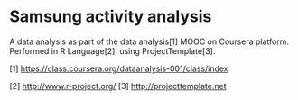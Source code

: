 Samsung activity analysis
=========================

A data analysis as part of the data analysis[1] MOOC on Coursera platform.
Performed in R Language[2], using ProjectTemplate[3].

[1] <a href="https://class.coursera.org/dataanalysis-001/class/index">https://class.coursera.org/dataanalysis-001/class/index</a>

[2] <a href="http://www.r-project.org/">http://www.r-project.org/</a>
[3] <a href="http://projecttemplate.net">http://projecttemplate.net</a>
